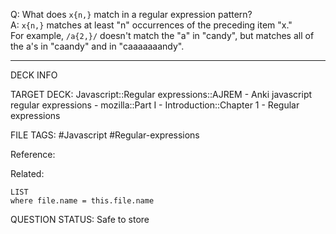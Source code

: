 Q: What does `x{n,}` match in a regular expression pattern?  
A: `x{n,}` matches at least "n" occurrences of the preceding item "x."  
For example, `/a{2,}/` doesn't match the "a" in "candy", but matches all of the a's in "caandy" and in "caaaaaaandy".
<!--ID: 1693833350680-->

---

DECK INFO

TARGET DECK: Javascript::Regular expressions::AJREM - Anki javascript regular expressions - mozilla::Part I - Introduction::Chapter 1 - Regular expressions

FILE TAGS: #Javascript #Regular-expressions

Reference:

Related:

```dataview
LIST
where file.name = this.file.name
```



QUESTION STATUS: Safe to store